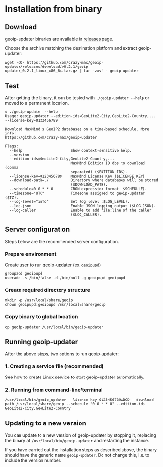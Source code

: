 # Installation from binary

## Download

geoip-updater binaries are available in [releases](https://github.com/crazy-max/geoip-updater/releases) page.

Choose the archive matching the destination platform and extract geoip-updater:

```
wget -qO- https://github.com/crazy-max/geoip-updater/releases/download/v0.2.1/geoip-updater_0.2.1_linux_x86_64.tar.gz | tar -zxvf - geoip-updater
```

## Test

After getting the binary, it can be tested with `./geoip-updater --help` or moved to a permanent location.

```
$ ./geoip-updater --help
Usage: geoip-updater --edition-ids=GeoLite2-City,GeoLite2-Country,... --license-key=0123456789

Download MaxMind's GeoIP2 databases on a time-based schedule. More info:
https://github.com/crazy-max/geoip-updater

Flags:
  --help                      Show context-sensitive help.
  --version
  --edition-ids=GeoLite2-City,GeoLite2-Country,...
                              MaxMind Edition ID dbs to download (comma
                              separated) ($EDITION_IDS).
  --license-key=0123456789    MaxMind License Key ($LICENSE_KEY)
  --download-path=./          Directory where databases will be stored
                              ($DOWNLOAD_PATH).
  --schedule=0 0 * * 0        CRON expression format ($SCHEDULE).
  --timezone="UTC"            Timezone assigned to geoip-updater ($TZ).
  --log-level="info"          Set log level ($LOG_LEVEL).
  --log-json                  Enable JSON logging output ($LOG_JSON).
  --log-caller                Enable to add file:line of the caller
                              ($LOG_CALLER).
```

## Server configuration

Steps below are the recommended server configuration.

### Prepare environment

Create user to run geoip-updater (ex. `geoipupd`)

```
groupadd geoipupd
useradd -s /bin/false -d /bin/null -g geoipupd geoipupd
```

### Create required directory structure

```
mkdir -p /usr/local/share/geoip
chown geoipupd:geoipupd /usr/local/share/geoip
```

### Copy binary to global location

```
cp geoip-updater /usr/local/bin/geoip-updater
```

## Running geoip-updater

After the above steps, two options to run geoip-updater:

### 1. Creating a service file (recommended)

See how to create [Linux service](linux-service.md) to start geoip-updater automatically.

### 2. Running from command-line/terminal

```
/usr/local/bin/geoip_updater --license-key 0123456789ABCD --download-path /usr/local/share/geoip --schedule "0 0 * * 0" --edition-ids GeoLite2-City,GeoLite2-Country
```

## Updating to a new version

You can update to a new version of geoip-updater by stopping it, replacing the binary at `/usr/local/bin/geoip-updater` and restarting the instance.

If you have carried out the installation steps as described above, the binary should have the generic name `geoip-updater`. Do not change this, i.e. to include the version number.
